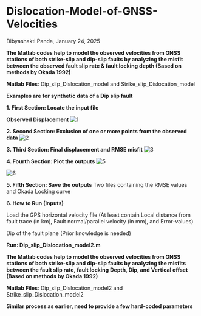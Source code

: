 # Dislocation-Model-of-GNSS-Velocities

Dibyashakti Panda, January 24, 2025

**The Matlab codes help to model the observed velocities from GNSS stations of both strike-slip and dip-slip faults by analyzing the misfit between the observed fault slip rate & fault locking depth (Based on methods by Okada 1992)**


**Matlab Files**: Dip_slip_Dislocation_model and Strike_slip_Dislocation_model

**Examples are for synthetic data of a Dip slip fault**

**1. First Section: Locate the input file**

**Observed Displacement**
![1](https://github.com/user-attachments/assets/e2475de6-16a2-4771-96b7-6892064d246d)


**2. Second Section: Exclusion of one or more points from the observed data**
![2](https://github.com/user-attachments/assets/425f686a-741f-4fd3-bfa8-54c96d623213)


**3. Third Section: Final displacement and RMSE misfit**
![3](https://github.com/user-attachments/assets/69f49c1b-3e92-4a8c-8095-233bdcac533b)


**4. Fourth Section: Plot the outputs**
![5](https://github.com/user-attachments/assets/4e503900-49c0-49cb-9908-c84640b77e25)

![6](https://github.com/user-attachments/assets/72990820-71b3-4465-86c3-c1d8d574f10a)


**5. Fifth Section: Save the outputs**
Two files containing the RMSE values and Okada Locking curve

**6. How to Run (Inputs)**

   Load the GPS horizontal velocity file (At least contain Local distance from fault trace (in km), Fault normal/parallel velocity (in mm), and Error-values) 
   
   Dip of the fault plane (Prior knowledge is needed)


**Run: Dip_slip_Dislocation_model2.m**

**The Matlab codes help to model the observed velocities from GNSS stations of both strike-slip and dip-slip faults by analyzing the misfits between the fault slip rate, fault locking Depth, Dip, and Vertical offset (Based on methods by Okada 1992)**

**Matlab Files**: Dip_slip_Dislocation_model2 and Strike_slip_Dislocation_model2

**Similar process as earlier, need to provide a few hard-coded parameters**

